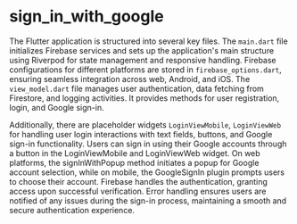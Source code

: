 # sign_in_with_google

The Flutter application is structured into several key files. The `main.dart` file initializes Firebase services and sets up the application's main structure using Riverpod for state management and responsive handling. Firebase configurations for different platforms are stored in `firebase_options.dart`, ensuring seamless integration across web, Android, and iOS. The `view_model.dart` file manages user authentication, data fetching from Firestore, and logging activities. It provides methods for user registration, login, and Google sign-in. 
 
Additionally, there are placeholder widgets `LoginViewMobile`, `LoginViewWeb` for handling user login interactions with text fields, buttons, and Google sign-in functionality. Users can sign in using their Google accounts through a button in the LoginViewMobile and LoginViewWeb widget. On web platforms, the signInWithPopup method initiates a popup for Google account selection, while on mobile, the GoogleSignIn plugin prompts users to choose their account. Firebase handles the authentication, granting access upon successful verification. Error handling ensures users are notified of any issues during the sign-in process, maintaining a smooth and secure authentication experience.       